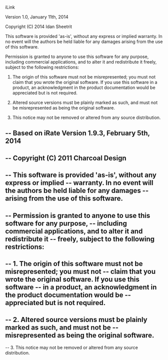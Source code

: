 iLink

Version 1.0, January 11th, 2014

Copyright (C) 2014 Idan Sheetrit

This software is provided 'as-is', without any express or implied
warranty.  In no event will the authors be held liable for any damages
arising from the use of this software.

Permission is granted to anyone to use this software for any purpose,
including commercial applications, and to alter it and redistribute it
freely, subject to the following restrictions:

1. The origin of this software must not be misrepresented; you must not
   claim that you wrote the original software. If you use this software
   in a product, an acknowledgment in the product documentation would be
   appreciated but is not required.
   
2. Altered source versions must be plainly marked as such, and must not be
   misrepresented as being the original software.
   
3. This notice may not be removed or altered from any source distribution.


-- Based on iRate Version 1.9.3, February 5th, 2014
--
-- Copyright (C) 2011 Charcoal Design
--
-- This software is provided 'as-is', without any express or implied
-- warranty.  In no event will the authors be held liable for any damages
-- arising from the use of this software.
--
-- Permission is granted to anyone to use this software for any purpose,
-- including commercial applications, and to alter it and redistribute it
-- freely, subject to the following restrictions:
--
-- 1. The origin of this software must not be misrepresented; you must not
--    claim that you wrote the original software. If you use this software
--    in a product, an acknowledgment in the product documentation would be
--    appreciated but is not required.
-- 
-- 2. Altered source versions must be plainly marked as such, and must not be
--    misrepresented as being the original software.
--    
-- 3. This notice may not be removed or altered from any source distribution.